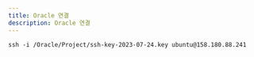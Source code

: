 ```yaml
---
title: Oracle 연결
description: Oracle 연결
---
```


`ssh -i /Oracle/Project/ssh-key-2023-07-24.key ubuntu@158.180.88.241`
